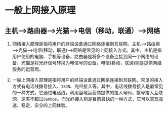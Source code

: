 # 一般上网接入原理

## 主机——>路由器——>光猫——>电信（移动，联通）——>网络

1. 网络接入原理是指将用户的终端设备通过网络连接到互联网。主机——>路由器——>光猫——>电信(移动，联通)——>网络是常见的上网接入方式。其中，主机是指用户使用的电脑、手机等设备，路由器是将多个设备连接到同一个网络的设备，光猫是将光纤信号转换为电信号的设备，电信(移动，联通)则是提供网络服务的运营商。

1. 一般上网接入原理是指将用户的终端设备通过网络连接到互联网。常见的接入方式有电话线拨号接入、`ISDN`、光纤接入等。其中，电话线拨号接入是最常见的一种方式，它通过电话线，利用当地运营商提供的接入号码，拨号接入互联网，速率不超过`56Kbps`。而光纤接入则是目前最快的一种方式，它可以实现高速、稳定、安全的上网体验。

